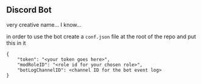 ## Discord Bot
very creative name... I know...

in order to use the bot create a ``conf.json`` file at the root of the repo and put this in it
```
{
    "token": "<your token goes here>",
    "modRoleID": "<role id for your chosen role>",
    "botLogChannelID": <channel ID for the bot event log>
}
```